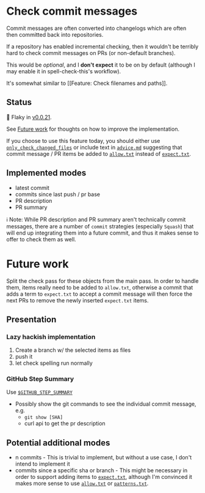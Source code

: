 # Check commit messages

Commit messages are often converted into changelogs which are often then committed back into repositories.

If a repository has enabled incremental checking, then it wouldn't be terribly hard to check commit messages on PRs (or non-default branches).

This would be *optional*, and I **don't expect** it to be on by default (although I may enable it in spell-check-this's workflow).

It's somewhat similar to [[Feature: Check filenames and paths]].

## Status

🐛 Flaky in [v0.0.21](https://github.com/check-spelling/check-spelling/releases/tag/v0.0.21).

See [Future work](#future-work) for thoughts on how to improve the implementation.

If you choose to use this feature today, you should either use [`only_check_changed_files`](./Configuration#only_check_changed_files) or include text in [`advice.md`](./Configuration#advice) suggesting that commit message / PR items be added to [`allow.txt`](./Configuration#allow) instead of [`expect.txt`](./Configuration#expect).

## Implemented modes

* latest commit
* commits since last push / pr base
* PR description
* PR summary

ℹ️ Note: While PR description and PR summary aren't technically commit messages, there are a number of `commit` strategies (especially `Squash`) that will end up integrating them into a future commit, and thus it makes sense to offer to check them as well.

# Future work

Split the check pass for these objects from the main pass. In order to handle them, items really need to be added to `allow.txt`, otherwise a commit that adds a term to `expect.txt` to accept a commit message will then force the next PRs to remove the newly inserted `expect.txt` items.

## Presentation

### Lazy hackish implementation

1. Create a branch w/ the selected items as files
2. push it
3. let check spelling run normally

### GitHub Step Summary

Use [`$GITHUB_STEP_SUMMARY`](https://github.blog/2022-05-09-supercharging-github-actions-with-job-summaries/)

* Possibly show the git commands to see the individual commit message, e.g.
  - `git show [SHA]`
  - curl api to get the pr description

## Potential additional modes
* n commits - This is trivial to implement, but without a use case, I don't intend to implement it
* commits since a specific sha or branch - This might be necessary in order to support adding items to [`expect.txt`](./Configuration#expect), although I'm convinced it makes more sense to use [`allow.txt`](./Configuration#allow) or [`patterns.txt`](./Configuration#patterns).